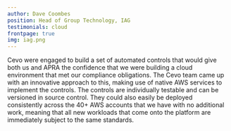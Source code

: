 ```yaml
---
author: Dave Coombes
position: Head of Group Technology, IAG
testimonials: cloud
frontpage: true
img: iag.png
---
```

Cevo were engaged to build a set of automated controls that would give both us and APRA the confidence that we were building a cloud environment that met our compliance obligations. The Cevo team came up with an innovative approach to this, making use of native AWS services to implement the controls. The controls are individually testable and can be versioned in source control. They could also easily be deployed consistently across the 40+ AWS accounts that we have with no additional work, meaning that all new workloads that come onto the platform are immediately subject to the same standards.
